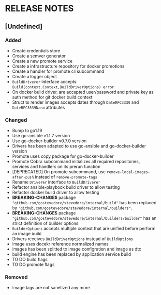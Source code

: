 # RELEASE NOTES

## [Undefined]

### Added
- Create credentials store
- Create a semver generator
- Create a new promote service
- Create a infrastructure repository for docker promotions
- Create a handler for promote cli subcommand
- Create a logger object
- `BuildDriverer` interface accepts `Build(context.Context,BuildDriverOptions) error`
- On docker build driver, are accepted user/password and private key as auth method for git docker build context
- Struct to render images accepts dates through `DateRFC3339` and `DateRFC3339Nano` attributes

### Changed
- Bump to go1.19 
- Use go-ansible v1.1.7 version
- Use go-docker-builder v0.7.0 version
- Drivers has been adapted to use go-ansible and go-docker-builder version
- Promote uses copy package for go-docker-builder
- Promote Cobra subcommand initializes all required repositories, services and handlers on its prerun function
- [DEPRECATED] On promote subcommand, use `remove-local-images-after-push` instead of `remove-promote-tags`
- Rename `Driverer` interface to `BuildDriverer`
- Refactor ansible-playbook build driver to allow testing
- Refactor docker build driver to allow testing
- **BREAKING-CHANGES** package `"github.com/gostevedore/stevedore/internal/build"` has been replaced by `"github.com/gostevedore/stevedore/internal/builders"`.
- **BREAKING-CHANGES** package `"github.com/gostevedore/stevedore/internal/builders/builder"` has an strict definition of builder options
- `BuilderOptions` accepts multiple context that are unified before perform an image build
- Drivers receives `BuildDriverOptions` instead of `BuildOptions`
- Image uses docekr reference normalized names
- Images has been splitted to image configration and image as dto
- build engine has been replaced by application service build
- TO DO build flags
- TO DO promote flags

### Removed
- Image tags are not sanetized any more
